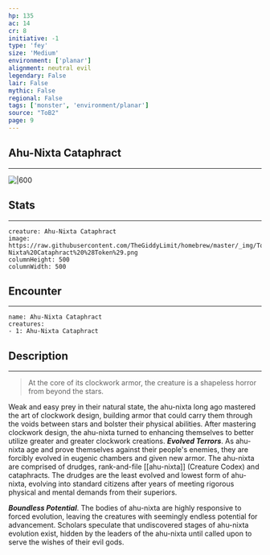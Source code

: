```yaml
---
hp: 135
ac: 14
cr: 8
initiative: -1
type: 'fey'    
size: 'Medium'
environment: ['planar']
alignment: neutral evil
legendary: False
lair: False
mythic: False
regional: False
tags: ['monster', 'environment/planar']
source: "ToB2"
page: 9
---
```


## Ahu-Nixta Cataphract
---

![|600](https://raw.githubusercontent.com/TheGiddyLimit/homebrew/master/_img/ToB2/creature/Ahu-Nixta%20Cataphract.webp)

## Stats
---

```statblock
creature: Ahu-Nixta Cataphract
image: https://raw.githubusercontent.com/TheGiddyLimit/homebrew/master/_img/ToB2/creature/token/Ahu-Nixta%20Cataphract%20%28Token%29.png
columnHeight: 500
columnWidth: 500
```

## Encounter
---

```encounter-table
name: Ahu-Nixta Cataphract
creatures:
- 1: Ahu-Nixta Cataphract
```

## Description
---
>At the core of its clockwork armor, the creature is a shapeless horror from beyond the stars.

Weak and easy prey in their natural state, the ahu-nixta long ago mastered the art of clockwork design, building armor that could carry them through the voids between stars and bolster their physical abilities. After mastering clockwork design, the ahu-nixta turned to enhancing themselves to better utilize greater and greater clockwork creations.
**_Evolved Terrors_**. As ahu-nixta age and prove themselves against their people's enemies, they are forcibly evolved in eugenic chambers and given new armor. The ahu-nixta are comprised of drudges, rank-and-file [[ahu-nixta]] (Creature Codex) and cataphracts. The drudges are the least evolved and lowest form of ahu-nixta, evolving into standard citizens after years of meeting rigorous physical and mental demands from their superiors.

**_Boundless Potential_**. The bodies of ahu-nixta are highly responsive to forced evolution, leaving the creatures with seemingly endless potential for advancement. Scholars speculate that undiscovered stages of ahu-nixta evolution exist, hidden by the leaders of the ahu-nixta until called upon to serve the wishes of their evil gods.






